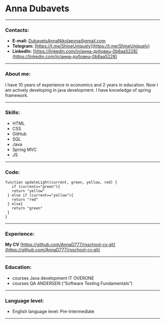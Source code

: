 
# Anna Dubavets

****************************************************************************

### Contacts:
* **E-mail:** [DubavetsAnnaNikolaevna@gmail.com](DubavetsAnnaNikolaevna@gmail.com)
* **Telegram:** [https://t.me/ShineUniquely](https://t.me/ShineUniquely)
* **LinkedIn:** [https://linkedin.com/in/анна-дубовец-0b8aa5228](https://linkedin.com/in/анна-дубовец-0b8aa5228)

****************************************************************************

### About me:

I have 10 years of experience in economics and 2 years in education.
Now I am actively developing in java development.
I have knowledge of spring framework.

****************************************************************************

### Skills:

* HTML
* CSS
* GitHub
* SQL
* Java
* Spring MVC
* JS

****************************************************************************

### Code:

```
function updateLight(current, green, yellow, red) {
   if (current=="green"){
   return "yellow"
 } else if (current=="yellow"){
   return "red"
 } else{
   return "green"
 }
}
```
****************************************************************************

### Experience:

**My CV** [https://github.com/AnnaD777/rsschool-cv.git](https://github.com/AnnaD777/rsschool-cv.git)

****************************************************************************

### Education:

* courses Java development IT OVERONE
* courses QA ANDERSEN (“Software Testing Fundamentals”)

****************************************************************************

### Language level:

* English language level: Pre-Intermediate

****************************************************************************
